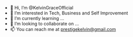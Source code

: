 - 👋 Hi, I’m @KelvinGraceOfficial
- 👀 I’m interested in Tech, Business and Self Improvement
- 🌱 I’m currently learning ...
- 💞️ I’m looking to collaborate on ...
- 📫 You can reach me at prestigekelvin@gmail.com

<!---
KelvinGraceOfficial/KelvinGraceOfficial is a ✨ special ✨ repository because its `README.md` (this file) appears on your GitHub profile.
You can click the Preview link to take a look at your changes.
--->
